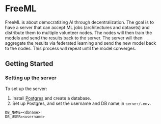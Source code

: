 # FreeML

FreeML is about democratizing AI through decentralization. The goal is to have a server that can accept ML jobs (architectures and datasets) and distribute them to multiple volunteer nodes. The nodes will then train the models and send the results back to the server. The server will then aggregate the results via federated learning and send the new model back to the nodes. This process will repeat until the model converges.

## Getting Started

### Setting up the server

To set up the server:

1. Install [Postgres](https://www.postgresql.org/download/) and create a database.
2. Set up Postgres, and set the username and DB name in `server/.env`.

```
DB_NAME=<dbname>
DB_USER=<username>
```